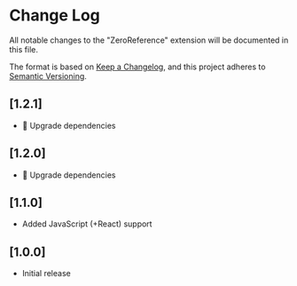 # Change Log
All notable changes to the "ZeroReference" extension will be documented in this file.

The format is based on [Keep a Changelog](https://keepachangelog.com/en/1.0.0/),
and this project adheres to [Semantic Versioning](https://semver.org/spec/v2.0.0.html).

## [1.2.1]
- 🚀 Upgrade dependencies

## [1.2.0]
- 🚀 Upgrade dependencies

## [1.1.0]
- Added JavaScript (+React) support

## [1.0.0]
- Initial release

